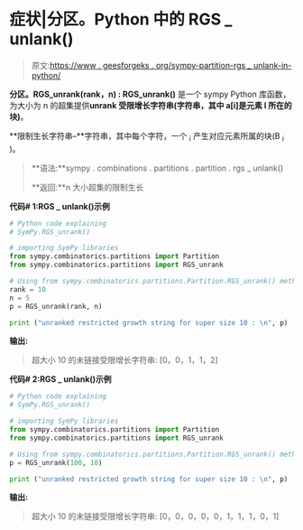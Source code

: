 # 症状|分区。Python 中的 RGS _ unlank()

> 原文:[https://www . geesforgeks . org/sympy-partition-rgs _ unlank-in-python/](https://www.geeksforgeeks.org/sympy-partition-rgs_unrank-in-python/)

**分区。RGS_unrank(rank，n) : RGS_unrank()** 是一个 sympy Python 库函数，为大小为 n 的超集提供**unrank 受限增长字符串(字符串，其中 a[i]是元素 I 所在的块)**。

**限制生长字符串–**字符串，其中每个字符，一个 <sub>i</sub> 产生对应元素所属的块(B <sub>i</sub> )。

> **语法:**sympy . combinations . partitions . partition . rgs _ unlank()
> 
> **返回:**n 大小超集的限制生长

**代码# 1:RGS _ unlank()示例**

```py
# Python code explaining
# SymPy.RGS_unrank()

# importing SymPy libraries
from sympy.combinatorics.partitions import Partition
from sympy.combinatorics.partitions import RGS_unrank

# Using from sympy.combinatorics.partitions.Partition.RGS_unrank() method 
rank = 10
n = 5
p = RGS_unrank(rank, n)

print ("unranked restricted growth string for super size 10 : \n", p)
```

**输出:**

> 超大小 10 的未链接受限增长字符串:
> [0，0，1，1，2]

**代码# 2:RGS _ unlank()示例**

```py
# Python code explaining
# SymPy.RGS_unrank()

# importing SymPy libraries
from sympy.combinatorics.partitions import Partition
from sympy.combinatorics.partitions import RGS_unrank

# Using from sympy.combinatorics.partitions.Partition.RGS_unrank() method 
p = RGS_unrank(100, 10)

print ("unranked restricted growth string for super size 10 : \n", p)
```

**输出:**

> 超大小 10 的未链接受限增长字符串:
> [0，0，0，0，0，1，1，1，0，1]